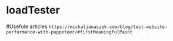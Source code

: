 # loadTester



#Usefule articles
`https://michaljanaszek.com/blog/test-website-performance-with-puppeteer/#firstMeaningfulPaint`


